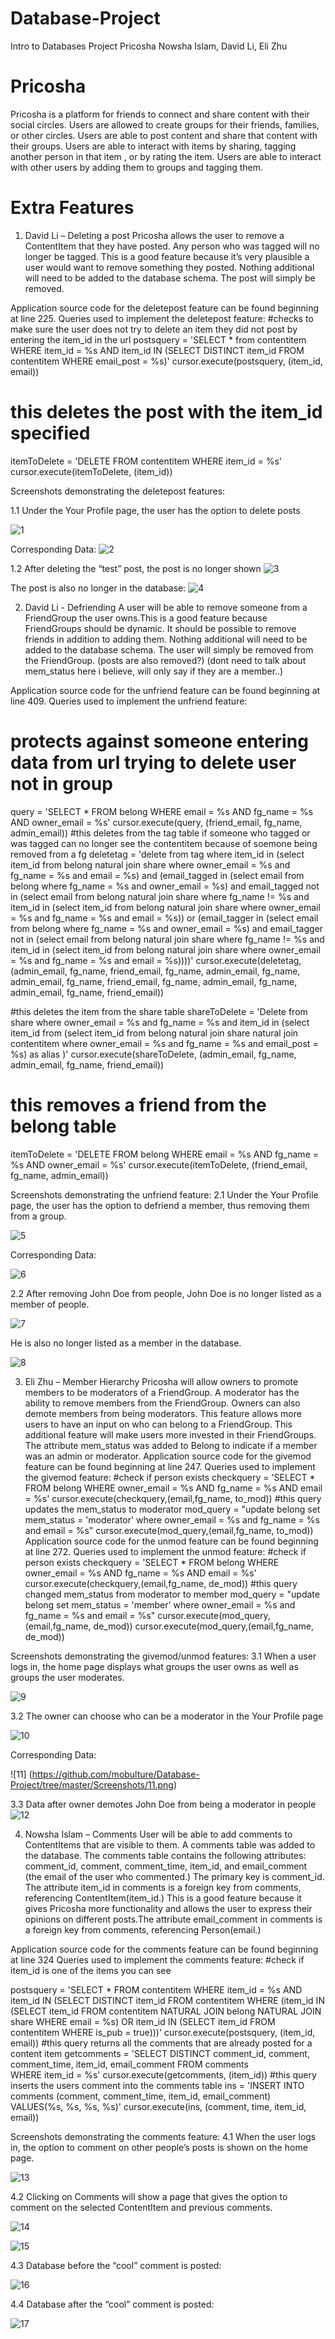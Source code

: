 # Database-Project

Intro to Databases Project
Pricosha 
Nowsha Islam, David Li, Eli Zhu
# Pricosha 
Pricosha is a platform for friends to connect and share content with their social circles. Users are allowed to create groups for their friends, families, or other circles. Users are able to post content and share that content with their groups. Users are able to interact with items by sharing, tagging another person in that item , or by rating the item. Users are able to interact with other users by adding them to groups and tagging them.
# Extra Features
1. David Li – Deleting a post
Pricosha allows the user to remove a ContentItem that they have posted. Any person who was tagged will no longer be tagged. This is a good feature because it’s very plausible a user would want to remove something they posted. Nothing additional will need to be added to the database schema. The post will simply be removed.

Application source code for the deletepost feature can be found beginning at line 225.
Queries used to implement the deletepost feature:
#checks to make sure the user does not try to delete an item they did not post by entering the item_id in the url
postsquery = 'SELECT * from contentitem 
          WHERE item_id = %s AND item_id IN (SELECT DISTINCT item_id 
    FROM contentitem 
    WHERE email_post = %s)'
cursor.execute(postsquery, (item_id, email))
# this deletes the post with the item_id specified
itemToDelete = 'DELETE FROM contentitem 
   WHERE item_id = %s'
cursor.execute(itemToDelete, (item_id))

Screenshots demonstrating the deletepost features: 

1.1 Under the Your Profile page, the user has the option to delete posts

![1](https://github.com/mobulture/Database-Project/tree/master/Screenshots/1.png)

Corresponding Data:
![2](https://github.com/mobulture/Database-Project/tree/master/Screenshots/2.png)

1.2 After deleting the “test” post, the post is no longer shown
![3](https://github.com/mobulture/Database-Project/tree/master/Screenshots/3.png)

The post is also no longer in the database:
![4](https://github.com/mobulture/Database-Project/tree/master/Screenshots/4.png)
 
2. David Li - Defriending
A user will be able to remove someone from a FriendGroup the user owns.This is a good feature because FriendGroups should be dynamic. It should be possible to remove friends in addition to adding them.  Nothing additional will need to be added to the database schema. The user will simply be removed from the FriendGroup. (posts are also removed?) (dont need to talk about mem_status here i believe, will only say if they are a member..)

Application source code  for the unfriend feature can be found beginning at line 409. 
Queries used to implement the unfriend feature:
# protects against someone entering data from url trying to delete user not in group
query = 'SELECT * FROM belong 
   WHERE email = %s AND fg_name = %s AND owner_email = %s'
 cursor.execute(query, (friend_email, fg_name, admin_email))
#this deletes from the tag table if someone who tagged or was tagged can no longer see the contentitem because of soemone being removed from a fg
deletetag = 'delete from tag where item_id in (select item_id from belong natural join share where owner_email = %s and fg_name = %s and email = %s) and (email_tagged in (select email from belong where fg_name = %s and owner_email = %s) and email_tagged not in (select email from belong natural join share where fg_name != %s and item_id in (select item_id from belong natural join share where owner_email = %s and fg_name = %s and email = %s)) or (email_tagger in (select email from belong where fg_name = %s and owner_email = %s) and email_tagger not in (select email from belong natural join share where fg_name != %s and item_id in (select item_id from belong natural join share where owner_email = %s and fg_name = %s and email = %s))))'
cursor.execute(deletetag, (admin_email, fg_name, friend_email, fg_name, admin_email, fg_name, admin_email, fg_name, friend_email, fg_name, admin_email, fg_name, admin_email, fg_name, friend_email))

 #this deletes the item from the share table
shareToDelete = 'Delete from share where owner_email = %s and fg_name = %s and item_id in (select item_id from (select item_id from belong natural join share natural join contentitem where owner_email = %s and fg_name = %s and email_post = %s) as alias )'
cursor.execute(shareToDelete, (admin_email, fg_name, admin_email, fg_name, friend_email))
        
# this removes a friend from the belong table
itemToDelete = 'DELETE FROM belong 
   WHERE email = %s AND fg_name = %s AND owner_email = %s'
cursor.execute(itemToDelete, (friend_email, fg_name, admin_email))
        
Screenshots demonstrating the unfriend feature: 
2.1 Under the Your Profile page, the user has the option to defriend a member,  thus removing them from a group.

![5](https://github.com/mobulture/Database-Project/tree/master/Screenshots/5.png)

Corresponding Data:

![6](https://github.com/mobulture/Database-Project/tree/master/Screenshots/6.png)

2.2 After removing John Doe from people, John Doe is no longer listed as a member of people. 

![7](https://github.com/mobulture/Database-Project/tree/master/Screenshots/7.png)

He is also no longer listed as a member in the database. 

![8](https://github.com/mobulture/Database-Project/tree/master/Screenshots/8.png)

 3. Eli Zhu – Member Hierarchy
 Pricosha will allow owners to promote members to be moderators of a FriendGroup. A moderator has the ability to remove members from the FriendGroup. Owners can also demote members from being moderators. This feature allows more users to have an input on who can belong to a FriendGroup. This additional feature will make users more invested in their FriendGroups. The attribute mem_status was added to Belong to indicate if a member was an admin or moderator. 
Application source code for the givemod feature can be found beginning at line 247.
Queries used to implement the givemod feature:
 #check if person exists
checkquery = 'SELECT * FROM belong 
WHERE owner_email = %s AND fg_name = %s AND email = %s'
cursor.execute(checkquery,(email,fg_name, to_mod))
#this query updates the mem_status to moderator
mod_query = "update belong set mem_status = 'moderator' where owner_email = %s and fg_name = %s and email = %s"
cursor.execute(mod_query,(email,fg_name, to_mod))
Application source code for the unmod feature can be found beginning at line 272. 
Queries used to implement the unmod feature:
#check if person exists
checkquery = 'SELECT * FROM belong 
WHERE owner_email = %s AND fg_name = %s AND email = %s'
cursor.execute(checkquery,(email,fg_name, de_mod))
#this query changed mem_status from moderator to member
mod_query = "update belong set mem_status = 'member' where owner_email = %s and fg_name = %s and email = %s" cursor.execute(mod_query,(email,fg_name, de_mod))
cursor.execute(mod_query,(email,fg_name, de_mod))

Screenshots demonstrating the givemod/unmod features: 
3.1 When a user logs in, the home page displays what groups the user owns as well as groups the user moderates. 

![9](https://github.com/mobulture/Database-Project/tree/master/Screenshots/9.png)

3.2 The owner can choose who can be a moderator in the Your Profile page

![10](https://github.com/mobulture/Database-Project/tree/master/Screenshots/10.png)

Corresponding Data:

![11] (https://github.com/mobulture/Database-Project/tree/master/Screenshots/11.png)

3.3 Data after owner demotes John Doe from being a moderator in people
![12](https://github.com/mobulture/Database-Project/tree/master/Screenshots/12.png)
 
4. Nowsha Islam – Comments
User will be able to add comments to ContentItems that are visible to them. A comments table was added to the database. The comments table contains the following attributes: comment_id, comment, comment_time, item_id, and email_comment (the email of the user who commented.) The primary key is comment_id. The attribute item_id in comments is a foreign key from comments, referencing ContentItem(item_id.)
This is a good feature because it gives Pricosha more functionality and allows the user to express their opinions on different posts.The attribute email_comment in comments is a foreign key from comments, referencing Person(email.)

Application source code for the comments feature can be found beginning at line 324
Queries used to implement the comments feature:
#check if item_id is one of the items you can see

postsquery = 'SELECT * FROM contentitem 
          WHERE item_id = %s AND item_id IN (SELECT DISTINCT item_id 							                 FROM contentitem 									     WHERE (item_id IN (SELECT item_id 						        	     FROM contentitem NATURAL JOIN 							     belong NATURAL JOIN share 								     WHERE email = %s) OR item_id IN 							     (SELECT item_id FROM contentitem 							     WHERE is_pub = true)))'
cursor.execute(postsquery, (item_id, email))
#this query returns all the comments that are already posted for a content item
getcomments = 'SELECT DISTINCT comment_id, comment, comment_time, item_id, 				  email_comment FROM comments 							
  WHERE item_id = %s'
cursor.execute(getcomments, (item_id))
#this query inserts the users comment into the comments table
ins = 'INSERT INTO comments (comment, comment_time, item_id, email_comment) 
         VALUES(%s, %s, %s, %s)'
cursor.execute(ins, (comment, time, item_id, email))

Screenshots demonstrating the comments feature: 
4.1 When the user logs in, the option to comment on other people’s posts is shown on the home page. 

![13](https://github.com/mobulture/Database-Project/tree/master/Screenshots/13.png)

4.2 Clicking on Comments will show a page that gives the option to comment on the selected ContentItem and previous comments. 

![14](https://github.com/mobulture/Database-Project/tree/master/Screenshots/14.png)

![15](https://github.com/mobulture/Database-Project/tree/master/Screenshots/15.png)

4.3 Database before the “cool” comment is posted: 

![16](https://github.com/mobulture/Database-Project/tree/master/Screenshots/16.png)

4.4 Database after the “cool” comment is posted:

![17](https://github.com/mobulture/Database-Project/tree/master/Screenshots/17.png)
